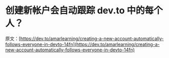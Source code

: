 # 创建新帐户会自动跟踪 dev.to 中的每个人？

原文：[https://dev.to/amarlearning/creating-a-new-account-automatically-follows-everyone-in-devto-14fn](https://dev.to/amarlearning/creating-a-new-account-automatically-follows-everyone-in-devto-14fn)